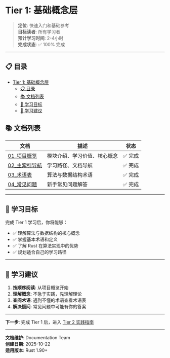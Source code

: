 # Tier 1: 基础概念层

> **定位**: 快速入门和基础参考  
> **目标读者**: 所有学习者  
> **预计学习时间**: 2-4小时  
> **完成状态**: ✅ 100% 完成

---

## 📋 目录

- [Tier 1: 基础概念层](#tier-1-基础概念层)
  - [📋 目录](#-目录)
  - [📚 文档列表](#-文档列表)
  - [🎯 学习目标](#-学习目标)
  - [📖 学习建议](#-学习建议)

## 📚 文档列表

| 文档 | 描述 | 状态 |
|------|------|------|
| [01_项目概览](./01_项目概览.md) | 模块介绍、学习价值、核心概念 | ✅ 完成 |
| [02_主索引导航](./02_主索引导航.md) | 学习路径、文档导航 | ✅ 完成 |
| [03_术语表](./03_术语表.md) | 算法与数据结构术语 | ✅ 完成 |
| [04_常见问题](./04_常见问题.md) | 新手常见问题解答 | ✅ 完成 |

---

## 🎯 学习目标

完成 Tier 1 学习后，你将能够：

- ✅ 理解算法与数据结构的核心概念
- ✅ 掌握基本术语和定义
- ✅ 了解 Rust 在算法实现中的优势
- ✅ 规划适合自己的学习路径

---

## 📖 学习建议

1. **按顺序阅读**: 从项目概览开始
2. **理解概念**: 不急于实践，先理解理论
3. **查阅术语**: 遇到不懂的术语查看术语表
4. **解决疑问**: 常见问题中可能有你的答案

---

**下一步**: 完成 Tier 1 后，进入 [Tier 2 实践指南](../tier_02_guides/)

---

**文档维护**: Documentation Team  
**创建日期**: 2025-10-22  
**适用版本**: Rust 1.90+
